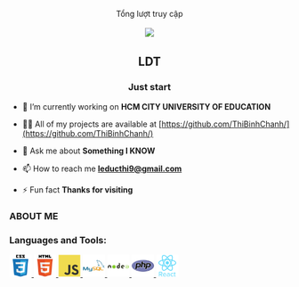 <p align="center"> 
 Tổng lượt truy cập<br>
 <br>
  <img src="https://profile-counter.glitch.me/ThiBinhChanh/count.svg" />
</p>

<div id="header" align="center">
<!--   <img src="https://media2.giphy.com/media/Xnq5qNeRpnrQZvX9Gq/giphy.gif?cid=790b7611601f146655c522acbf4da46e7a40622831f9cba3&rid=giphy.gif&ct=s" width="200"/> -->
</div>
<!-- <h2 align="center">Hello there  <img src="https://cdn-icons-png.flaticon.com/512/196/196849.png" width="50"/> My nickname is KULBOY </img> </h2> -->
<h2 align="center"> LDT </h2>
<h3 align="center">Just start</h3>

<!-- <p align="left"> <img src="https://komarev.com/ghpvc/?username=kulboy&label=Profile%20views&color=0e75b6&style=flat" alt="kulboy" /> </p> -->

<!-- <p align="left"> <a href="https://github.com/ryo-ma/github-profile-trophy"><img src="https://github-profile-trophy.vercel.app/?username=kulboy" alt="kulboy" /></a> </p> -->

- 🔭 I’m currently working on **HCM CITY UNIVERSITY OF EDUCATION**

- 👨‍💻 All of my projects are available at [https://github.com/ThiBinhChanh/](https://github.com/ThiBinhChanh/)

- 💬 Ask me about **Something I KNOW**

- 📫 How to reach me **leducthi9@gmail.com**

- ⚡ Fun fact **Thanks for visiting**

<h3 align="left">ABOUT ME </h3>
<p align="left">
</p>

<h3 align="left">Languages and Tools:</h3>
<p align="left"> <a href="https://www.w3schools.com/css/" target="_blank" rel="noreferrer"> <img src="https://raw.githubusercontent.com/devicons/devicon/master/icons/css3/css3-original-wordmark.svg" alt="css3" width="40" height="40"/> </a> <a href="https://www.w3.org/html/" target="_blank" rel="noreferrer"> <img src="https://raw.githubusercontent.com/devicons/devicon/master/icons/html5/html5-original-wordmark.svg" alt="html5" width="40" height="40"/> </a> <a href="https://developer.mozilla.org/en-US/docs/Web/JavaScript" target="_blank" rel="noreferrer"> <img src="https://raw.githubusercontent.com/devicons/devicon/master/icons/javascript/javascript-original.svg" alt="javascript" width="40" height="40"/> </a> <a href="https://www.mysql.com/" target="_blank" rel="noreferrer"> <img src="https://raw.githubusercontent.com/devicons/devicon/master/icons/mysql/mysql-original-wordmark.svg" alt="mysql" width="40" height="40"/> </a> <a href="https://nodejs.org" target="_blank" rel="noreferrer"> <img src="https://raw.githubusercontent.com/devicons/devicon/master/icons/nodejs/nodejs-original-wordmark.svg" alt="nodejs" width="40" height="40"/> </a> <a href="https://www.php.net" target="_blank" rel="noreferrer"> <img src="https://raw.githubusercontent.com/devicons/devicon/master/icons/php/php-original.svg" alt="php" width="40" height="40"/> </a> <a href="https://reactjs.org/" target="_blank" rel="noreferrer"> <img src="https://raw.githubusercontent.com/devicons/devicon/master/icons/react/react-original-wordmark.svg" alt="react" width="40" height="40"/> </a> </p>
